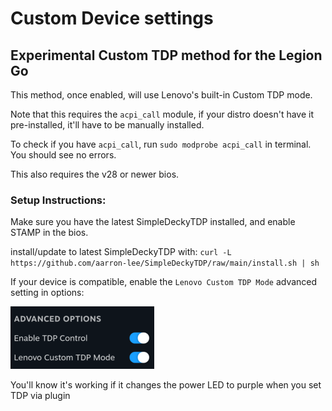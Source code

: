 # Custom Device settings

## Experimental Custom TDP method for the Legion Go

This method, once enabled, will use Lenovo's built-in Custom TDP mode.

Note that this requires the `acpi_call` module, if your distro doesn't have it pre-installed, it'll have to be manually installed.

To check if you have `acpi_call`, run `sudo modprobe acpi_call` in terminal. You should see no errors.

This also requires the v28 or newer bios.

### Setup Instructions:

Make sure you have the latest SimpleDeckyTDP installed, and enable STAMP in the bios.

install/update to latest SimpleDeckyTDP with: `curl -L https://github.com/aarron-lee/SimpleDeckyTDP/raw/main/install.sh | sh`

If your device is compatible, enable the `Lenovo Custom TDP Mode` advanced setting in options:

![advancedOptions](../../img/advanced_options.png)

You'll know it's working if it changes the power LED to purple when you set TDP via plugin
